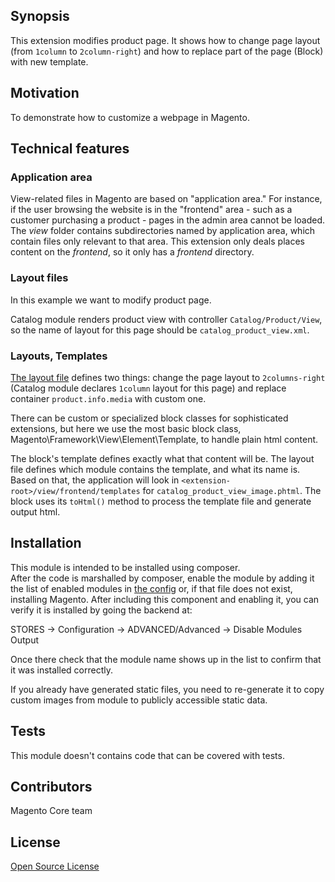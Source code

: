 ## Synopsis

This extension modifies product page. It shows how to change page layout (from `1column` to `2column-right`)
and how to replace part of the page (Block) with new template.

## Motivation

To demonstrate how to customize a webpage in Magento.

## Technical features

### Application area

View-related files in Magento are based on "application area." For instance, if the user browsing the website is in the 
"frontend" area - such as a customer purchasing a product - pages in the admin area cannot be loaded. The _view_ folder
contains subdirectories named by application area, which contain files only relevant to that area. This extension only
deals places content on the _frontend_, so it only has a _frontend_ directory.

### Layout files

In this example we want to modify product page.

Catalog module renders product view with controller `Catalog/Product/View`,
so the name of layout for this page should be `catalog_product_view.xml`.

### Layouts, Templates

[The layout file](view/frontend/layout/catalog_product_view.xml) defines two things:
change the page layout to `2columns-right` (Catalog module declares `1column` layout for this page)
and replace container `product.info.media` with custom one.

There can be custom or specialized block classes for sophisticated extensions, but here we use the most basic block 
class, Magento\Framework\View\Element\Template, to handle plain html content.
 
The block's template defines exactly what that content will be. The layout file defines which module contains the 
template, and what its name is. Based on that, the application will look in `<extension-root>/view/frontend/templates` 
for `catalog_product_view_image.phtml`. The block uses its <code>toHtml()</code> method to process the template file and generate output html.

## Installation

This module is intended to be installed using composer.  
After the code is marshalled by composer, enable the module by adding it the list of enabled modules in [the config](app/etc/config.php)
or, if that file does not exist, installing Magento.
After including this component and enabling it, you can verify it is installed by going the backend at:

STORES -> Configuration -> ADVANCED/Advanced ->  Disable Modules Output

Once there check that the module name shows up in the list to confirm that it was installed correctly.

If you already have generated static files, you need to re-generate it to copy custom images from module to publicly accessible static data.

## Tests

This module doesn't contains code that can be covered with tests.

## Contributors

Magento Core team

## License

[Open Source License](LICENSE.txt)
